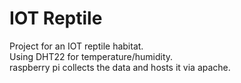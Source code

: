 # IOT Reptile
Project for an IOT reptile habitat.  
Using DHT22 for temperature/humidity.   
raspberry pi collects the data and hosts it via apache.  

